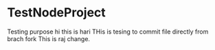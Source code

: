 # TestNodeProject
Testing purpose
hi this is hari
THis is tesing to commit file directly from brach fork
This is raj change.